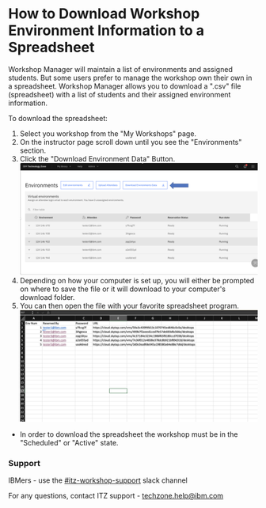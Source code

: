 # How to Download Workshop Environment Information to a Spreadsheet
Workshop Manager will maintain a list of environments and assigned students. But some users prefer to manage the workshop own their own in a spreadsheet. 
Workshop Manager allows you to download a ".csv" file (spreadsheet) with a list of students and their assigned environment information.

To download the spreadsheet:
1. Select you workshop from the "My Workshops" page. 
2. On the instructor page scroll down until you see the "Environments" section.
3. Click the "Download Environment Data" Button.
![DownloadAttendees1](Images/DownloadWSWnvInfo1.png)
4. Depending on how your computer is set up, you will either be prompted on where to save the file or it will download to your computer's download folder.
5. You can then open the file with your favorite spreadsheet program.
   ![DownloadAttendees1](Images/DownloadWSEnvInfo2.png)

* In order to download the spreadsheet the workshop must be in the "Scheduled" or "Active" state.

### Support

IBMers - use the [#itz-workshop-support](https://ibm-techzone.slack.com/archives/CTA2MV9AM) slack channel  

For any questions, contact ITZ support - techzone.help@ibm.com  

